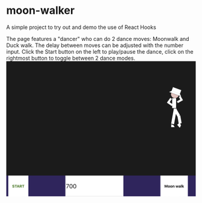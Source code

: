# moon-walker
A simple project to try out and demo the use of React Hooks

The page features a "dancer" who can do 2 dance moves: Moonwalk and Duck walk. The delay between moves can be adjusted with the number input. Click the Start button on the left to play/pause the dance, click on the rightmost button to toggle between 2 dance modes.
![Screenshot](https://github.com/SmokinClove/moon-walker/blob/master/%E7%94%BB%E5%83%8F%E3%81%AE%E8%B2%BC%E3%82%8A%E4%BB%98%E3%81%91%E5%85%88_%202019-5-23%2016-17.png)
